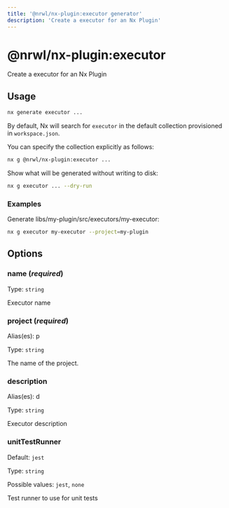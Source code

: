 ```yaml
---
title: '@nrwl/nx-plugin:executor generator'
description: 'Create a executor for an Nx Plugin'
---
```


# @nrwl/nx-plugin:executor

Create a executor for an Nx Plugin

## Usage

```bash
nx generate executor ...
```

By default, Nx will search for `executor` in the default collection provisioned in `workspace.json`.

You can specify the collection explicitly as follows:

```bash
nx g @nrwl/nx-plugin:executor ...
```

Show what will be generated without writing to disk:

```bash
nx g executor ... --dry-run
```

### Examples

Generate libs/my-plugin/src/executors/my-executor:

```bash
nx g executor my-executor --project=my-plugin
```

## Options

### name (_**required**_)

Type: `string`

Executor name

### project (_**required**_)

Alias(es): p

Type: `string`

The name of the project.

### description

Alias(es): d

Type: `string`

Executor description

### unitTestRunner

Default: `jest`

Type: `string`

Possible values: `jest`, `none`

Test runner to use for unit tests
